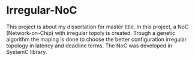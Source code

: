 # Irregular-NoC
This project is about my dissertation for master title. In this project, a NoC (Network-on-Chip) with irregular topoly is created. Trough a genetic algorithm the maping is done to choose the better configuration irregular topology in latency and deadline terms. The NoC was developed in SystemC library.
